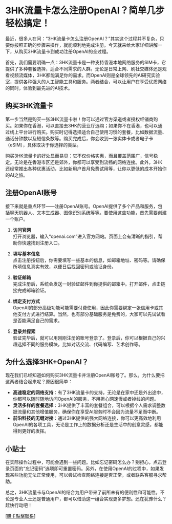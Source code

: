 # 3HK流量卡怎么注册OpenAI？简单几步轻松搞定！

最近，很多人在问：“3HK流量卡怎么注册OpenAI？”其实这个过程并不复杂，只要你按照正确的步骤来操作，就能顺利地完成注册。今天就来给大家详细讲解一下，从购买3HK流量卡到成功注册OpenAI的全过程。

首先，我们需要明确一点：3HK流量卡是一种支持香港本地网络服务的SIM卡，它提供了多种套餐选择，适合不同需求的人群。无论是日常上网、刷社交媒体还是观看视频流媒体，3HK都能满足你的需求。而OpenAI则是全球领先的AI研究实验室，提供各种强大的人工智能工具和服务。两者结合，可以让用户在享受优质网络的同时，体验到最先进的AI技术。

## 购买3HK流量卡

第一步当然是购买一张3HK流量卡啦！你可以通过官方渠道或者授权经销商购买。如果你在香港，可以直接去3HK的营业厅选购；如果你不在香港，也可以通过线上平台进行购买。购买时记得选择适合自己使用习惯的套餐，比如数据流量、通话分钟数以及短信条数等。购买完成后，你会收到一张实体卡或者电子卡（eSIM），具体取决于你选择的类型。

购买3HK流量卡的好处显而易见：它不仅价格实惠，而且覆盖范围广，信号稳定。无论是在香港市区还是郊外，你都可以享受到流畅的网络连接。此外，3HK还经常推出各种优惠活动，比如新用户首月免费试用等，让你以更低的成本开始你的AI之旅。

## 注册OpenAI账号

接下来就是重点环节——注册OpenAI账号。OpenAI提供了多个产品和服务，包括聊天机器人、文本生成器、图像识别系统等等。要使用这些功能，首先需要创建一个账户。

1. **访问官网**  
   打开浏览器，输入“openai.com”进入官方网站。页面上会有清晰的指引，帮助你快速找到注册入口。

2. **填写基本信息**  
   点击注册按钮后，你需要填写一些基本的信息，如邮箱地址、密码等。请确保所填信息真实有效，以便日后找回密码或验证身份。

3. **验证邮箱**  
   完成注册后，系统会发送一封验证邮件到你提供的邮箱中。打开邮件，点击链接完成邮箱验证。

4. **绑定支付方式**  
   OpenAI的部分高级功能可能需要付费使用，因此你需要绑定一张信用卡或其他支付方式进行结算。当然，也有部分基础服务是免费的，大家可以先试试看是否能满足自己的需求。

5. **登录并探索**  
   验证完毕后，就可以用刚刚注册的账号登录了。登录后，你可以根据自己的兴趣选择不同的服务模块，比如对话交流、代码编写、艺术创作等。

## 为什么选择3HK+OpenAI？

现在我们已经知道如何购买3HK流量卡并注册OpenAI账号了。那么，为什么要把这两者结合起来呢？原因很简单：

- **高速稳定的网络支持**：有了3HK流量卡的支持，无论是在家中还是外出途中，你都可以随时随地访问OpenAI的服务，不用担心网速慢或者掉线的问题。
- **灵活多样的套餐选择**：3HK提供了丰富的套餐组合，可以根据个人需求调整数据流量和其他增值服务，确保你在享受AI服务时不会因为流量不足而中断。
- **前沿科技的无缝对接**：通过3HK提供的强大网络连接，你可以更高效地利用OpenAI的各项工具，无论是工作上的数据分析还是生活中的创意灵感，都能得到更好的发挥。

## 小贴士

在实际操作过程中，可能会遇到一些问题。比如忘记密码怎么办？别担心，点击登录页面的“忘记密码”选项即可重置密码。另外，在使用OpenAI的过程中，如果发现某些功能无法正常使用，可以尝试检查网络连接是否正常，或者联系客服寻求帮助。

总之，3HK流量卡与OpenAI的结合为用户带来了前所未有的便利性和可能性。不论是专业人士还是普通用户，都可以借助这一组合实现更多梦想。还在犹豫什么？赶快行动吧！

[[購卡點擊聯系](https://t.me/s/esim1088)]